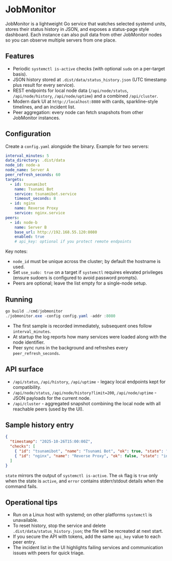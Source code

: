 # JobMonitor

JobMonitor is a lightweight Go service that watches selected systemd units, stores their status history in JSON, and exposes a status-page style dashboard. Each instance can also pull data from other JobMonitor nodes so you can observe multiple servers from one place.

## Features
- Periodic `systemctl is-active` checks (with optional `sudo` on a per-target basis).
- JSON history stored at `.dist/data/status_history.json` (UTC timestamp plus result for every service).
- REST endpoints for local node data (`/api/node/status`, `/api/node/history`, `/api/node/uptime`) and a combined `/api/cluster`.
- Modern dark UI at `http://localhost:8080` with cards, sparkline-style timelines, and an incident list.
- Peer aggregation: every node can fetch snapshots from other JobMonitor instances.

## Configuration
Create a `config.yaml` alongside the binary. Example for two servers:

```yaml
interval_minutes: 5
data_directory: .dist/data
node_id: node-a
node_name: Server A
peer_refresh_seconds: 60
targets:
  - id: tsunamibot
    name: Tsunami Bot
    service: tsunamibot.service
    timeout_seconds: 8
  - id: nginx
    name: Reverse Proxy
    service: nginx.service
peers:
  - id: node-b
    name: Server B
    base_url: http://192.168.55.120:8080
    enabled: true
    # api_key: optional if you protect remote endpoints
```

Key notes:
- `node_id` must be unique across the cluster; by default the hostname is used.
- Set `use_sudo: true` on a target if `systemctl` requires elevated privileges (ensure sudoers is configured to avoid password prompts).
- Peers are optional; leave the list empty for a single-node setup.

## Running
```powershell
go build ./cmd/jobmonitor
./jobmonitor.exe -config config.yaml -addr :8080
```

- The first sample is recorded immediately, subsequent ones follow `interval_minutes`.
- At startup the log reports how many services were loaded along with the node identifier.
- Peer sync runs in the background and refreshes every `peer_refresh_seconds`.

## API surface
- `/api/status`, `/api/history`, `/api/uptime` - legacy local endpoints kept for compatibility.
- `/api/node/status`, `/api/node/history?limit=200`, `/api/node/uptime` - JSON payloads for the current node.
- `/api/cluster` - aggregated snapshot combining the local node with all reachable peers (used by the UI).

## Sample history entry
```json
{
  "timestamp": "2025-10-26T15:00:00Z",
  "checks": [
    { "id": "tsunamibot", "name": "Tsunami Bot", "ok": true, "state": "active" },
    { "id": "nginx", "name": "Reverse Proxy", "ok": false, "state": "inactive", "error": "inactive" }
  ]
}
```

`state` mirrors the output of `systemctl is-active`. The `ok` flag is `true` only when the state is `active`, and `error` contains stderr/stdout details when the command fails.

## Operational tips
- Run on a Linux host with systemd; on other platforms `systemctl` is unavailable.
- To reset history, stop the service and delete `.dist/data/status_history.json`; the file will be recreated at next start.
- If you secure the API with tokens, add the same `api_key` value to each peer entry.
- The incident list in the UI highlights failing services and communication issues with peers for quick triage.
